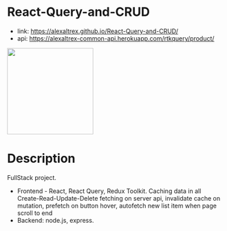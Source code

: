 # React-Query-and-CRUD
* link: https://alexaltrex.github.io/React-Query-and-CRUD/
* api: https://alexaltrex-common-api.herokuapp.com/rtkquery/product/

<img src="https://user-images.githubusercontent.com/56224288/176157006-197d2eba-06eb-45fe-8640-aeef20e3667d.jpg" height="200" >

# Description
FullStack project. 
* Frontend - React, React Query, Redux Toolkit. Caching data in all Create-Read-Update-Delete fetching on server api, invalidate cache on mutation, prefetch on button hover, autofetch new list item when page scroll to end  
* Backend: node.js, express.
